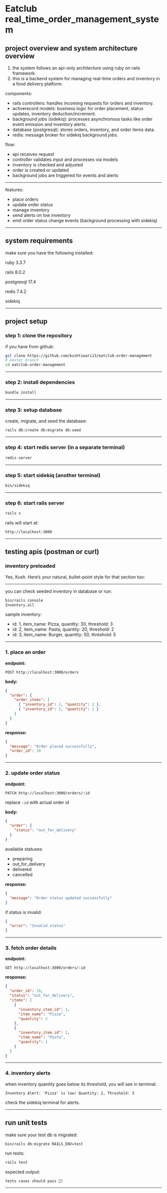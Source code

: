 # Eatclub real_time_order_management_system

## project overview and system architecture overview

1. the system follows an api-only architecture using ruby on rails framework.
2. this is a backend system for managing real-time orders and inventory in a food delivery platform.
   
components:
- rails controllers: handles incoming requests for orders and inventory.
- activerecord models: business logic for order placement, status updates, inventory deduction/increment.
- background jobs (sidekiq): processes asynchronous tasks like order event emission and inventory alerts.
- database (postgresql): stores orders, inventory, and order items data.
- redis: message broker for sidekiq background jobs.

flow:
- api receives request
- controller validates input and processes via models
- inventory is checked and adjusted
- order is created or updated
- background jobs are triggered for events and alerts

---

features:
- place orders
- update order status
- manage inventory
- send alerts on low inventory
- emit order status change events (background processing with sidekiq)

---

## system requirements

make sure you have the following installed:

ruby 3.3.7

rails 8.0.2

postgresql 17.4

redis 7.4.2

sidekiq

---

## project setup

### step 1: clone the repository

if you have from github:
```bash
git clone https://github.com/kushtiwari13/eatclub-order-management
# master branch
cd eatclub-order-management
```
---

### step 2: install dependencies

```bash
bundle install
```

---

### step 3: setup database

create, migrate, and seed the database:

```bash
rails db:create db:migrate db:seed
```
---

### step 4: start redis server (in a separate terminal)

```bash
redis-server
```
---

### step 5: start sidekiq (another terminal)

```bash
bin/sidekiq
```
---

### step 6: start rails server

```bash
rails s
```

rails will start at:
```
http://localhost:3000
```

---

## testing apis (postman or curl)

### inventory preloaded

Yes, Kush. Here’s your natural, bullet-point style for that section too:

---

you can check seeded inventory in database or run:
```bash
bin/rails console
Inventory.all
```

sample inventory:

- id: 1, item_name: Pizza, quantity: 30, threshold: 3
- id: 2, item_name: Pasta, quantity: 20, threshold: 2
- id: 3, item_name: Burger, quantity: 50, threshold: 5

---

### 1. place an order

**endpoint:**
```
POST http://localhost:3000/orders
```

**body:**
```json
{
  "order": {
    "order_items": [
      { "inventory_id": 1, "quantity": 2 },
      { "inventory_id": 2, "quantity": 1 }
    ]
  }
}
```

**response:**
```json
{
  "message": "Order placed successfully",
  "order_id": 10
}
```

---

### 2. update order status

**endpoint:**
```
PATCH http://localhost:3000/orders/:id
```

replace `:id` with actual order id

**body:**
```json
{
  "order": {
    "status": "out_for_delivery"
  }
}
```

available statuses:
- preparing
- out_for_delivery
- delivered
- cancelled

**response:**
```json
{
  "message": "Order status updated successfully"
}
```

if status is invalid:
```json
{
  "error": "Invalid status"
}
```

---

### 3. fetch order details

**endpoint:**
```
GET http://localhost:3000/orders/:id
```

**response:**
```json
{
  "order_id": 10,
  "status": "out_for_delivery",
  "items": [
    {
      "inventory_item_id": 1,
      "item_name": "Pizza",
      "quantity": 2
    },
    {
      "inventory_item_id": 2,
      "item_name": "Pasta",
      "quantity": 1
    }
  ]
}
```

---

### 4. inventory alerts

when inventory quantity goes below its threshold, you will see in terminal:
```
Inventory Alert: 'Pizza' is low! Quantity: 2, Threshold: 3
```

check the sidekiq terminal for alerts.

---

## run unit tests

make sure your test db is migrated:

```bash
bin/rails db:migrate RAILS_ENV=test
```

run tests:
```bash
rails test
```

expected output:
```
tests cases should pass 🙏!
```

---
